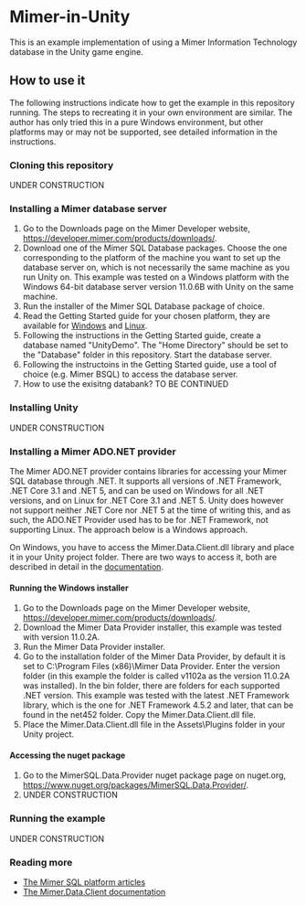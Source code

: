 # Mimer-in-Unity
This is an example implementation of using a Mimer Information Technology database in the Unity game engine.

## How to use it
The following instructions indicate how to get the example in this repository running. The steps to recreating it in your own environment are similar. The author has only tried this in a pure Windows environment, but other platforms may or may not be supported, see detailed information in the instructions.

### Cloning this repository
UNDER CONSTRUCTION

### Installing a Mimer database server
1. Go to the Downloads page on the Mimer Developer website, https://developer.mimer.com/products/downloads/.
2. Download one of the Mimer SQL Database packages. Choose the one corresponding to the platform of the machine you want to set up the database server on, which is not necessarily the same machine as you run Unity on. This example was tested on a Windows platform with the Windows 64-bit database server version 11.0.6B with Unity on the same machine.
3. Run the installer of the Mimer SQL Database package of choice.
4. Read the Getting Started guide for your chosen platform, they are available for [Windows](https://docs.mimer.com/MimerOnWindows/latest_mimerwin.html "Mimer SQL - Getting Started on Windows") and [Linux](https://docs.mimer.com/MimerOnLinux/latest_mimerlinux.html "Mimer SQL - Getting Started on Linux").
5. Following the instructions in the Getting Started guide, create a database named "UnityDemo". The "Home Directory" should be set to the "Database" folder in this repository. Start the database server.
6. Following the instructoins in the Getting Started guide, use a tool of choice (e.g. Mimer BSQL) to access the database server.
7. How to use the exisitng databank? TO BE CONTINUED

### Installing Unity
UNDER CONSTRUCTION

### Installing a Mimer ADO.NET provider
The Mimer ADO.NET provider contains libraries for accessing your Mimer SQL database through .NET. It supports all versions of .NET Framework, .NET Core 3.1 and .NET 5, and can be used on Windows for all .NET versions, and on Linux for .NET Core 3.1 and .NET 5. Unity does however not support neither .NET Core nor .NET 5 at the time of writing this, and as such, the ADO.NET Provider used has to be for .NET Framework, not supporting Linux. The approach below is a Windows approach.

On Windows, you have to access the Mimer.Data.Client.dll library and place it in your Unity project folder. There are two ways to access it, both are described in detail in the [documentation](https://docs.mimer.com/MimerNetDataProvider/latest_mimerdataprovider.html/#Installaion.html "Installing the Mimer SQL Data Provider"). 

#### Running the Windows installer
1. Go to the Downloads page on the Mimer Developer website, https://developer.mimer.com/products/downloads/.
2. Download the Mimer Data Provider installer, this example was tested with version 11.0.2A.
3. Run the Mimer Data Provider installer.
4. Go to the installation folder of the Mimer Data Provider, by default it is set to C:\Program Files (x86)\Mimer Data Provider. Enter the version folder (in this example the folder is called v1102a as the version 11.0.2A was installed). In the bin folder, there are folders for each supported .NET version. This example was tested with the latest .NET Framework library, which is the one for .NET Framework 4.5.2 and later, that can be found in the net452 folder. Copy the Mimer.Data.Client.dll file.
5. Place the Mimer.Data.Client.dll file in the Assets\Plugins folder in your Unity project.

#### Accessing the nuget package
1. Go to the MimerSQL.Data.Provider nuget package page on nuget.org, https://www.nuget.org/packages/MimerSQL.Data.Provider/.
2. UNDER CONSTRUCTION

### Running the example
UNDER CONSTRUCTION

### Reading more
* [The Mimer SQL platform articles](https://developer.mimer.com/products/platform-articles/)
* [The Mimer.Data.Client documentation](https://docs.mimer.com/MimerNetDataProvider/latest_mimerdataprovider.html/#Mimer.Data.Client~Mimer.Data.Client_namespace.html)
